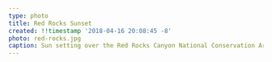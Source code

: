 ```yaml
---
type: photo
title: Red Rocks Sunset
created: !!timestamp '2018-04-16 20:08:45 -8'
photo: red-rocks.jpg
caption: Sun setting over the Red Rocks Canyon National Conservation Area, Nevada.
---
```

